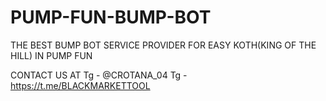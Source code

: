 # PUMP-FUN-BUMP-BOT
THE BEST BUMP BOT SERVICE PROVIDER FOR EASY KOTH(KING OF THE HILL) IN PUMP FUN

CONTACT US AT
Tg - @CROTANA_04
Tg - https://t.me/BLACKMARKETTOOL
